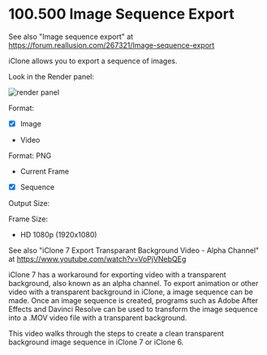
# 100.500 Image Sequence Export

See also "Image sequence export" at https://forum.reallusion.com/267321/Image-sequence-export

iClone allows you to export a sequence of images.

Look in the Render panel:

![render panel](./RenderPanel.jpg)

Format:
- [X] Image
- Video

Format: PNG

- Current Frame
- [X] Sequence

Output Size:

Frame Size: 

- HD 1080p (1920x1080)

See also "iClone 7 Export Transparant Background Video - Alpha Channel" at https://www.youtube.com/watch?v=VoPjVNebQEg

iClone 7 has a workaround for exporting video with a transparent background, also known as an alpha channel.  To export animation or other video with a transparent background in iClone, a image sequence can be made.  Once an image sequence is created, programs such as Adobe After Effects and Davinci Resolve can be used to transform the image sequence into a .MOV video file with a transparent background.  

This video walks through the steps to create a clean transparent background image sequence in iClone 7 or iClone 6.  

